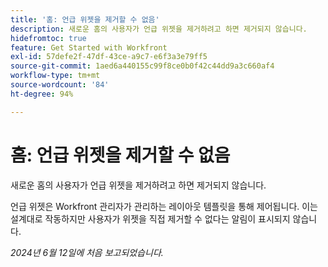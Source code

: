 ```yaml
---
title: '홈: 언급 위젯을 제거할 수 없음'
description: 새로운 홈의 사용자가 언급 위젯을 제거하려고 하면 제거되지 않습니다.
hidefromtoc: true
feature: Get Started with Workfront
exl-id: 57defe2f-47df-43ce-a9c7-e6f3a3e79ff5
source-git-commit: 1aed6a440155c99f8ce0b0f42c44dd9a3c660af4
workflow-type: tm+mt
source-wordcount: '84'
ht-degree: 94%

---
```


# 홈: 언급 위젯을 제거할 수 없음

<!--valid issue; won't fix-->

새로운 홈의 사용자가 언급 위젯을 제거하려고 하면 제거되지 않습니다.

언급 위젯은 Workfront 관리자가 관리하는 레이아웃 템플릿을 통해 제어됩니다. 이는 설계대로 작동하지만 사용자가 위젯을 직접 제거할 수 없다는 알림이 표시되지 않습니다.

_2024년 6월 12일에 처음 보고되었습니다._
